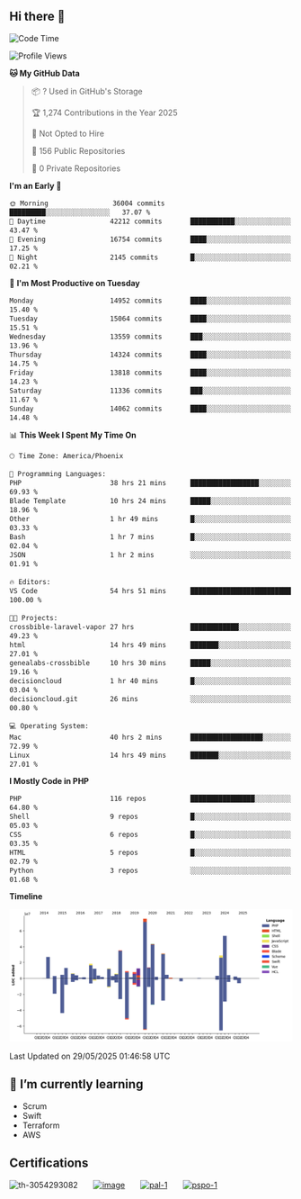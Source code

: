 ## Hi there 👋

<!--START_SECTION:waka-->
![Code Time](http://img.shields.io/badge/Code%20Time-11%2C079%20hrs%206%20mins-blue)

![Profile Views](http://img.shields.io/badge/Profile%20Views-0-blue)

**🐱 My GitHub Data** 

> 📦 ? Used in GitHub's Storage 
 > 
> 🏆 1,274 Contributions in the Year 2025
 > 
> 🚫 Not Opted to Hire
 > 
> 📜 156 Public Repositories 
 > 
> 🔑 0 Private Repositories 
 > 
**I'm an Early 🐤** 

```text
🌞 Morning                36004 commits       █████████░░░░░░░░░░░░░░░░   37.07 % 
🌆 Daytime                42212 commits       ███████████░░░░░░░░░░░░░░   43.47 % 
🌃 Evening                16754 commits       ████░░░░░░░░░░░░░░░░░░░░░   17.25 % 
🌙 Night                  2145 commits        █░░░░░░░░░░░░░░░░░░░░░░░░   02.21 % 
```
📅 **I'm Most Productive on Tuesday** 

```text
Monday                   14952 commits       ████░░░░░░░░░░░░░░░░░░░░░   15.40 % 
Tuesday                  15064 commits       ████░░░░░░░░░░░░░░░░░░░░░   15.51 % 
Wednesday                13559 commits       ███░░░░░░░░░░░░░░░░░░░░░░   13.96 % 
Thursday                 14324 commits       ████░░░░░░░░░░░░░░░░░░░░░   14.75 % 
Friday                   13818 commits       ████░░░░░░░░░░░░░░░░░░░░░   14.23 % 
Saturday                 11336 commits       ███░░░░░░░░░░░░░░░░░░░░░░   11.67 % 
Sunday                   14062 commits       ████░░░░░░░░░░░░░░░░░░░░░   14.48 % 
```


📊 **This Week I Spent My Time On** 

```text
🕑︎ Time Zone: America/Phoenix

💬 Programming Languages: 
PHP                      38 hrs 21 mins      █████████████████░░░░░░░░   69.93 % 
Blade Template           10 hrs 24 mins      █████░░░░░░░░░░░░░░░░░░░░   18.96 % 
Other                    1 hr 49 mins        █░░░░░░░░░░░░░░░░░░░░░░░░   03.33 % 
Bash                     1 hr 7 mins         █░░░░░░░░░░░░░░░░░░░░░░░░   02.04 % 
JSON                     1 hr 2 mins         ░░░░░░░░░░░░░░░░░░░░░░░░░   01.91 % 

🔥 Editors: 
VS Code                  54 hrs 51 mins      █████████████████████████   100.00 % 

🐱‍💻 Projects: 
crossbible-laravel-vapor 27 hrs              ████████████░░░░░░░░░░░░░   49.23 % 
html                     14 hrs 49 mins      ███████░░░░░░░░░░░░░░░░░░   27.01 % 
genealabs-crossbible     10 hrs 30 mins      █████░░░░░░░░░░░░░░░░░░░░   19.16 % 
decisioncloud            1 hr 40 mins        █░░░░░░░░░░░░░░░░░░░░░░░░   03.04 % 
decisioncloud.git        26 mins             ░░░░░░░░░░░░░░░░░░░░░░░░░   00.80 % 

💻 Operating System: 
Mac                      40 hrs 2 mins       ██████████████████░░░░░░░   72.99 % 
Linux                    14 hrs 49 mins      ███████░░░░░░░░░░░░░░░░░░   27.01 % 
```

**I Mostly Code in PHP** 

```text
PHP                      116 repos           ████████████████░░░░░░░░░   64.80 % 
Shell                    9 repos             █░░░░░░░░░░░░░░░░░░░░░░░░   05.03 % 
CSS                      6 repos             █░░░░░░░░░░░░░░░░░░░░░░░░   03.35 % 
HTML                     5 repos             █░░░░░░░░░░░░░░░░░░░░░░░░   02.79 % 
Python                   3 repos             ░░░░░░░░░░░░░░░░░░░░░░░░░   01.68 % 
```



**Timeline**

![Lines of Code chart](https://raw.githubusercontent.com/mikebronner/mikebronner/master/assets/bar_graph.png)


 Last Updated on 29/05/2025 01:46:58 UTC
<!--END_SECTION:waka-->

<!--
**mikebronner/mikebronner** is a ✨ _special_ ✨ repository because its `README.md` (this file) appears on your GitHub profile.

Here are some ideas to get you started:

- 🔭 I’m currently working on ...
- 🌱 I’m currently learning ...
- 👯 I’m looking to collaborate on ...
- 🤔 I’m looking for help with ...
- 💬 Ask me about ...
- 📫 How to reach me: ...
- 😄 Pronouns: ...
- ⚡ Fun fact: ...
-->

## 🌱 I’m currently learning

- Scrum
- Swift
- Terraform
- AWS

## Certifications

![th-3054293082](https://user-images.githubusercontent.com/1791050/208267034-c5006f82-ae89-41eb-9478-7106c5aba070.jpg)
&nbsp;&nbsp;&nbsp;&nbsp;&nbsp;
[![image](https://user-images.githubusercontent.com/1791050/208267032-13c8c426-f627-448d-b23e-e3dd74b6712a.png)](https://www.credly.com/users/mike-bronner)
&nbsp;&nbsp;&nbsp;&nbsp;&nbsp;
[![pal-1](https://github.com/mikebronner/mikebronner/assets/1791050/3384899a-848a-4e35-8cee-e35261b5ccce)](https://www.credly.com/users/mike-bronner)
&nbsp;&nbsp;&nbsp;&nbsp;&nbsp;
[![pspo-1](https://github.com/user-attachments/assets/7a6e28a4-7e44-4218-ba25-468d8c703864)](https://www.credly.com/users/mike-bronner)
